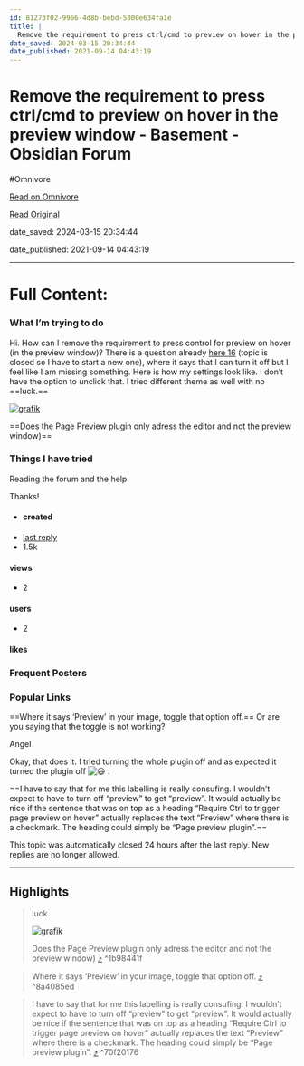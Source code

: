 ```yaml
---
id: 81273f02-9966-4d8b-bebd-5800e634fa1e
title: |
  Remove the requirement to press ctrl/cmd to preview on hover in the preview window - Basement - Obsidian Forum
date_saved: 2024-03-15 20:34:44
date_published: 2021-09-14 04:43:19
---
```


# Remove the requirement to press ctrl/cmd to preview on hover in the preview window - Basement - Obsidian Forum
#Omnivore

[Read on Omnivore](https://omnivore.app/me/remove-the-requirement-to-press-ctrl-cmd-to-preview-on-hover-in--18e44aeb667)

[Read Original](https://forum.obsidian.md/t/remove-the-requirement-to-press-ctrl-cmd-to-preview-on-hover-in-the-preview-window/24139)

date_saved: 2024-03-15 20:34:44

date_published: 2021-09-14 04:43:19

--- 

# Full Content: 

### [](#what-im-trying-to-do-1)What I’m trying to do

Hi. How can I remove the requirement to press control for preview on hover (in the preview window)? There is a question already [here 16](https://forum.obsidian.md/t/how-can-i-configure-page-preview-do-not-require-ctrl-cmd-on-hover-in-preview-mode/18557) (topic is closed so I have to start a new one), where it says that I can turn it off but I feel like I am missing something. Here is how my settings look like. I don’t have the option to unclick that. I tried different theme as well with no ==luck.==

[![grafik](https://proxy-prod.omnivore-image-cache.app/690x420,sESVV3igKmJFPmSDZWuR_wWpzVHHsFnwXirUndxUujQA/https://forum.obsidian.md/uploads/default/optimized/3X/f/c/fce087c925f4b18cd99da1fca6017e1006d8b681_2_690x420.png)](https://forum.obsidian.md/uploads/default/original/3X/f/c/fce087c925f4b18cd99da1fca6017e1006d8b681.png "grafik")

==Does the Page Preview plugin only adress the editor and not the preview window)==

### [](#things-i-have-tried-2)Things I have tried

Reading the forum and the help.

Thanks!

* #### created
* [ last reply ](https://forum.obsidian.md/t/remove-the-requirement-to-press-ctrl-cmd-to-preview-on-hover-in-the-preview-window/24139/4)
* 1.5k  
#### views
* 2  
#### users
* 2  
#### likes

### Frequent Posters

### Popular Links

==Where it says ‘Preview’ in your image, toggle that option off.== Or are you saying that the toggle is not working?

Angel

Okay, that does it. I tried turning the whole plugin off and as expected it turned the plugin off ![:smiley:](https://proxy-prod.omnivore-image-cache.app/0x0,sxb1sOiBMk5grX3x7PGZBDWT7bSOREZst6FtH_b8PG6I/https://forum.obsidian.md/images/emoji/apple/smiley.png?v=10 ":smiley:") .

==I have to say that for me this labelling is really consufing. I wouldn’t expect to have to turn off “preview” to get “preview”. It would actually be nice if the sentence that was on top as a heading “Require Ctrl to trigger page preview on hover” actually replaces the text “Preview” where there is a checkmark. The heading could simply be “Page preview plugin”.==

This topic was automatically closed 24 hours after the last reply. New replies are no longer allowed.

---

## Highlights

> luck.
> 
> [![grafik](https://proxy-prod.omnivore-image-cache.app/690x420,sESVV3igKmJFPmSDZWuR_wWpzVHHsFnwXirUndxUujQA/https://forum.obsidian.md/uploads/default/optimized/3X/f/c/fce087c925f4b18cd99da1fca6017e1006d8b681_2_690x420.png)](https://forum.obsidian.md/uploads/default/original/3X/f/c/fce087c925f4b18cd99da1fca6017e1006d8b681.png "grafik")
> 
> Does the Page Preview plugin only adress the editor and not the preview window) [⤴️](https://omnivore.app/me/remove-the-requirement-to-press-ctrl-cmd-to-preview-on-hover-in--18e44aeb667#1b98441f-a783-44f8-b6f0-35e715d7c14e)  ^1b98441f

> Where it says ‘Preview’ in your image, toggle that option off. [⤴️](https://omnivore.app/me/remove-the-requirement-to-press-ctrl-cmd-to-preview-on-hover-in--18e44aeb667#8a4085ed-2dac-4127-b963-5d339d99d2fa)  ^8a4085ed

> I have to say that for me this labelling is really consufing. I wouldn’t expect to have to turn off “preview” to get “preview”. It would actually be nice if the sentence that was on top as a heading “Require Ctrl to trigger page preview on hover” actually replaces the text “Preview” where there is a checkmark. The heading could simply be “Page preview plugin”. [⤴️](https://omnivore.app/me/remove-the-requirement-to-press-ctrl-cmd-to-preview-on-hover-in--18e44aeb667#70f20176-52c2-4a5a-ba63-8a1d02c495cd)  ^70f20176

